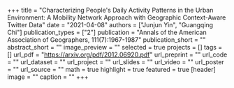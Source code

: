 +++
title = "Characterizing People's Daily Activity Patterns in the Urban Environment: A Mobility Network Approach with Geographic Context-Aware Twitter Data"
date = "2021-04-08"
authors = ["Junjun Yin", "Guangqing Chi"]
publication_types = ["2"]
publication = "Annals of the American Association of Geographers, 111(7):1967-1987"
publication_short = ""
abstract_short = ""
image_preview = ""
selected = true
projects = []
tags = []
url_pdf = "https://arxiv.org/pdf/2012.06920.pdf"
url_preprint = ""
url_code = ""
url_dataset = ""
url_project = ""
url_slides = ""
url_video = ""
url_poster = ""
url_source = ""
math = true
highlight = true
featured = true
[header]
image = ""
caption = ""
+++